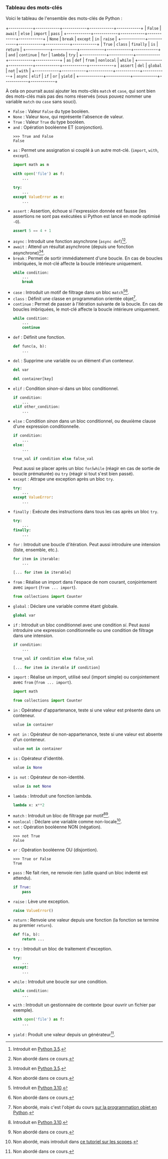 ### Tableau des mots-clés

Voici le tableau de l'ensemble des mots-clés de Python :

+------------+------------+------------+------------+------------+
| `False`    | `await`    | `else`     | `import`   | `pass`     |
+------------+------------+------------+------------+------------+
| `None`     | `break`    | `except`   | `in`       | `raise`    |
+------------+------------+------------+------------+------------+
| `True`     | `class`    | `finally`  | `is`       | `return`   |
+------------+------------+------------+------------+------------+
| `and`      | `continue` | `for`      | `lambda`   | `try`      |
+------------+------------+------------+------------+------------+
| `as`       | `def`      | `from`     | `nonlocal` | `while`    |
+------------+------------+------------+------------+------------+
| `assert`   | `del`      | `global`   | `not`      | `with`     |
+------------+------------+------------+------------+------------+
| `async`    | `elif`     | `if`       | `or`       | `yield`    |
+------------+------------+------------+------------+------------+

À cela on pourrait aussi ajouter les mots-clés `match` et `case`, qui sont bien des mots-clés mais pas des noms réservés (vous pouvez nommer une variable `match` ou `case` sans souci).

* `False` : Valeur `False` du type booléen.
* `None` : Valeur `None`, qui représente l'absence de valeur.
* `True` : Valeur `True` du type booléen.
* `and` : Opération booléenne ET (conjonction).
  ```pycon
  >>> True and False
  False
  ```
* `as` : Permet une assignation si couplé à un autre mot-clé. (`import`, `with`, `except`).
  ```python
  import math as m
  ```
  ```python
  with open('file') as f:
      ...
  ```
  ```python
  try:
      ...
  except ValueError as e:
      ...
  ```
* `assert` : Assertion, échoue si l'expression donnée est fausse (les assertions ne sont pas exécutées si Python est lancé en mode optimisé `-O`).
  ```python
  assert 5 == 4 + 1
  ```
* `async` : Introduit une fonction asynchrone (`async def`)[^python_35][^non_aborde].
* `await` : Attend un résultat asynchrone (depuis une fonction asynchrone)[^python_35][^non_aborde].
* `break` : Permet de sortir immédiatement d'une boucle. En cas de boucles imbriquées, le mot-clé affecte la boucle intérieure uniquement.
  ```python
  while condition:
      ...
      break
  ```
* `case` : Introduit un motif de filtrage dans un bloc `match`[^python_310][^non_aborde].
* `class` : Définit une classe en programmation orientée objet[^class].
* `continue` : Permet de passer à l'itération suivante de la boucle. En cas de boucles imbriquées, le mot-clé affecte la boucle intérieure uniquement.
  ```python
  while condition:
      ...
      continue
  ```
* `def` : Définit une fonction.
  ```python
  def func(a, b):
      ...
  ```
* `del` : Supprime une variable ou un élément d'un conteneur.
  ```python
  del var
  ```
  ```python
  del container[key]
  ```
* `elif` : Condition _sinon-si_ dans un bloc conditionnel.
  ```python
  if condition:
      ...
  elif other_condition:
      ...
  ```
* `else` : Condition _sinon_ dans un bloc conditionnel, ou deuxième clause d'une expression conditionnelle.
  ```python
  if condition:
      ...
  else:
      ...
  ```
  ```python
  true_val if condition else false_val
  ```
  Peut aussi se placer après un bloc `for`/`while` (réagir en cas de sortie de boucle prématurée) ou `try` (réagir si tout s'est bien passé).
* `except` : Attrape une exception après un bloc `try`.
  ```python
  try:
      ...
  except ValueError:
      ...
  ```
* `finally` : Exécute des instructions dans tous les cas après un bloc `try`.
  ```python
  try:
      ...
  finally:
      ...
  ```
* `for` : Introduit une boucle d'itération. Peut aussi introduire une intension (liste, ensemble, etc.).
  ```python
  for item in iterable:
      ...
  ```
  ```python
  [... for item in iterable]
  ```
* `from` : Réalise un import dans l'espace de nom courant, conjointement avec `import` (`from ... import`).
  ```python
  from collections import Counter
  ```
* `global` : Déclare une variable comme étant globale.
  ```python
  global var
  ```
* `if` : Introduit un bloc conditionnel avec une condition _si_. Peut aussi introduire une expression conditionnelle ou une condition de filtrage dans une intension.
  ```python
  if condition:
      ...
  ```
  ```python
  true_val if condition else false_val
  ```
  ```python
  [... for item in iterable if condition]
  ```
* `import` : Réalise un import, utilisé seul (import simple) ou conjointement avec `from` (`from ... import`).
  ```python
  import math
  ```
  ```python
  from collections import Counter
  ```
* `in` : Opérateur d'appartenance, teste si une valeur est présente dans un conteneur.
  ```python
  value in container
  ```
* `not in` : Opérateur de non-appartenance, teste si une valeur est absente d'un conteneur.
  ```python
  value not in container
  ```
* `is` : Opérateur d'identité.
  ```python
  value is None
  ```
* `is not` : Opérateur de non-identité.
  ```python
  value is not None
  ```
* `lambda` : Introduit une fonction lambda.
  ```python
  lambda x: x**2
  ```
* `match` : Introduit un bloc de filtrage par motif[^python_310][^non_aborde].
* `nonlocal` : Déclare une variable comme non-locale[^nonlocal].
* `not` : Opération booléenne NON (négation).
  ```pycon
  >>> not True
  False
  ```
* `or` : Opération booléenne OU (disjontion).
  ```pycon
  >>> True or False
  True
  ```
* `pass` : Ne fait rien, ne renvoie rien (utile quand un bloc indenté est attendu).
  ```python
  if True:
      pass
  ```
* `raise` : Lève une exception.
  ```python
  raise ValueError()
  ```
* `return` : Renvoie une valeur depuis une fonction (la fonction se termine au premier `return`).
  ```python
  def f(a, b):
      return ...
  ```
* `try` : Introduit un bloc de traitement d'exception.
  ```python
  try:
      ...
  except:
      ...
  ```
* `while` : Introduit une boucle sur une condition.
  ```python
  while condition:
      ...
  ```
* `with` : Introduit un gestionnaire de contexte (pour ouvrir un fichier par exemple).
  ```python
  with open('file') as f:
      ...
  ```
* `yield` : Produit une valeur depuis un générateur[^non_aborde].

[^python_35]: Introduit en [Python 3.5](https://zestedesavoir.com/articles/175/sortie-de-python-3-5/).
[^python_310]: Introduit en [Python 3.10](https://zestedesavoir.com/articles/4041/sortie-de-python-3-10/).
[^non_aborde]: Non abordé dans ce cours.
[^class]: Non abordé, mais c'est l'objet du cours [sur la programmation objet en Python](https://zestedesavoir.com/tutoriels/1253/la-programmation-orientee-objet-en-python/).
[^nonlocal]: Non abordé, mais introduit dans [ce tutoriel sur les scopes](https://zestedesavoir.com/tutoriels/3163/variables-scopes-et-closures-en-python/).
